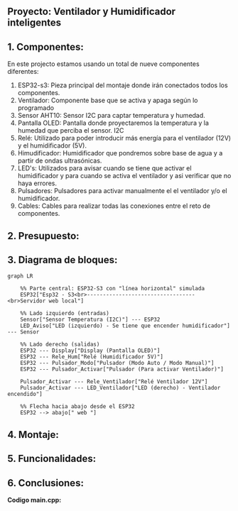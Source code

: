 ## **Proyecto: Ventilador y Humidificador inteligentes**

## **1. Componentes:**
En este projecto estamos usando un total de nueve componentes diferentes:
1. ESP32-s3: Pieza principal del montaje donde irán conectados todos los componentes.
2. Ventilador: Componente base que se activa y apaga según lo programado
3. Sensor AHT10: Sensor I2C para captar temperatura y humedad.
4. Pantalla OLED: Pantalla donde proyectaremos la temperatura y la humedad que perciba el sensor. I2C
5. Relé: Utilizado para poder introducir más energía para el ventilador (12V) y el humidificador (5V).
6. Himudificador: Humidificador que pondremos sobre base de agua y a partir de ondas ultrasónicas.
7. LED's: Utilizados para avisar cuando se tiene que activar el humidificador y para cuando se activa el ventilador y asi verificar que no haya errores.
8. Pulsadores: Pulsadores para activar manualmente el  el ventilador y/o el humidificador.
9. Cables: Cables para realizar todas las conexiones entre el reto de componentes.


## **2. Presupuesto:**

## **3. Diagrama de bloques:**

```mermaid
graph LR

    %% Parte central: ESP32-S3 con "línea horizontal" simulada
    ESP32["Esp32 - S3<br>----------------------------------<br>Servidor web local"]

    %% Lado izquierdo (entradas)
    Sensor["Sensor Temperatura (I2C)"] --- ESP32
    LED_Aviso["LED (izquierdo) - Se tiene que encender humidificador"] --- Sensor

    %% Lado derecho (salidas)
    ESP32 --- Display["Display (Pantalla OLED)"]
    ESP32 --- Rele_Hum["Relé (Humidificador 5V)"]
    ESP32 --- Pulsador_Modo["Pulsador (Modo Auto / Modo Manual)"]
    ESP32 --- Pulsador_Activar["Pulsador (Para activar Ventilador)"]

    Pulsador_Activar --- Rele_Ventilador["Relé Ventilador 12V"]
    Pulsador_Activar --- LED_Ventilador["LED (derecho) - Ventilador encendido"]

    %% Flecha hacia abajo desde el ESP32
    ESP32 --> abajo[" web "]

```

## **4. Montaje:**
## **5. Funcionalidades:**
## **6. Conclusiones:**

**Codigo main.cpp:**
```


```
